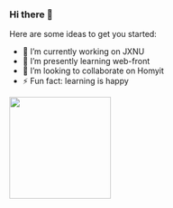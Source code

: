 ### Hi there 👋

Here are some ideas to get you started:

- 🔭 I’m currently working on JXNU
- 🌱 I’m presently learning web-front
- 👯 I’m looking to collaborate on Homyit
- ⚡ Fun fact: learning is happy

<a href="https://github.com/Indomite">
  <img height="180em" src="https://github-readme-stats.vercel.app/api?username=Indomite />
  <img height="180em" src="https://github-readme-stats.vercel.app/api/top-langs/?username=Indomite&layout=compact" />
</a>
